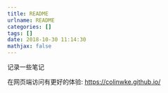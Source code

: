 ```yaml
---
title: README
urlname: README
categories: []
tags: []
date: 2018-10-30 11:14:30
mathjax: false
---
```


记录一些笔记

在网页端访问有更好的体验: https://colinwke.github.io/